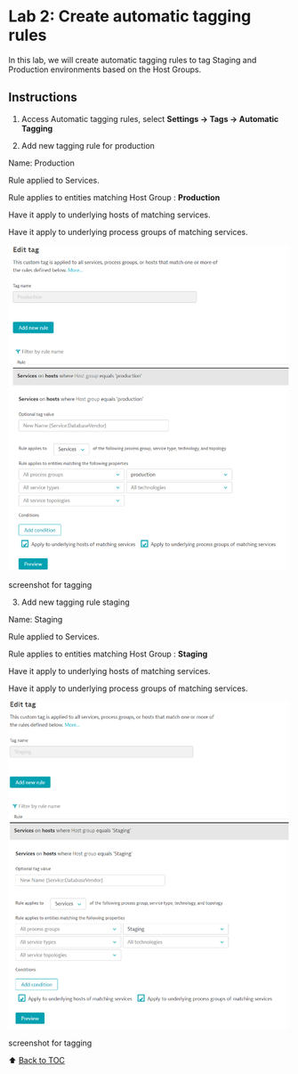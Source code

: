 # Lab 2: Create automatic tagging rules

In this lab, we will create automatic tagging rules to tag  Staging and Production environments based on the Host Groups.

## Instructions

1. Access Automatic tagging rules, select **Settings -> Tags -> Automatic Tagging**

2. Add new tagging rule for production

Name: Production

Rule applied to Services.

Rule applies to entities matching Host Group : **Production**

Have it apply to underlying hosts of matching services.

Have it apply to underlying process groups of matching services.

![HostGroup Auto Tagging](/assets/hostgroup-autotag.PNG)

screenshot for tagging

3. Add new tagging rule staging

Name: Staging

Rule applied to Services.

Rule applies to entities matching Host Group : **Staging**

Have it apply to underlying hosts of matching services.

Have it apply to underlying process groups of matching services.

![HostGroup Auto Tagging](/assets/hostgroup-autotag-staging.PNG)


screenshot for tagging

:arrow_up: [Back to TOC](/README.md)
